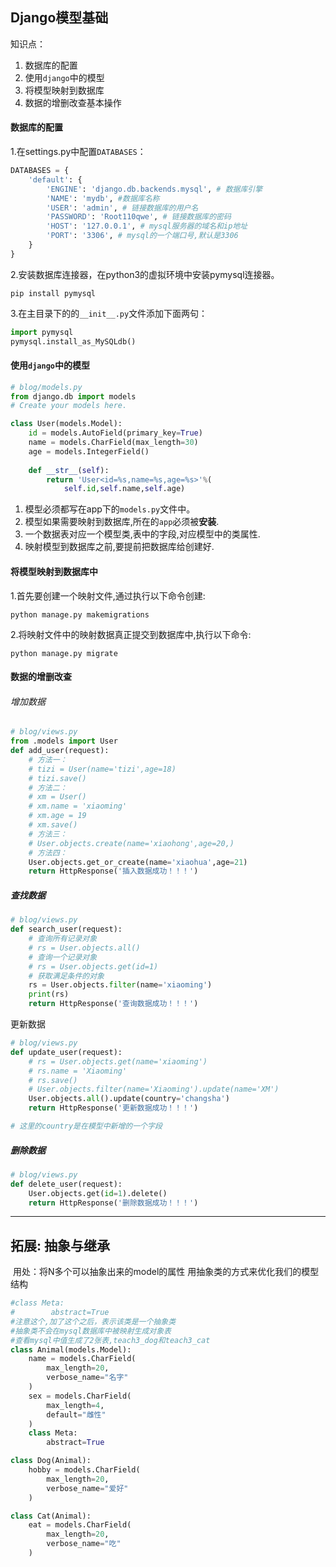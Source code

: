 ## Django模型基础

知识点：

1. 数据库的配置
2. 使用`django`中的模型
3. 将模型映射到数据库
4. 数据的增删改查基本操作

#### 数据库的配置

1.在settings.py中配置`DATABASES`：

```python
DATABASES = {
    'default': {
        'ENGINE': 'django.db.backends.mysql', # 数据库引擎
        'NAME': 'mydb', #数据库名称
        'USER': 'admin', # 链接数据库的用户名
        'PASSWORD': 'Root110qwe', # 链接数据库的密码
        'HOST': '127.0.0.1', # mysql服务器的域名和ip地址
        'PORT': '3306', # mysql的一个端口号,默认是3306
    }
}
```

2.安装数据库连接器，在python3的虚拟环境中安装pymysql连接器。

`pip install pymysql`

3.在主目录下的的`__init__.py`文件添加下面两句：

```python
import pymysql
pymysql.install_as_MySQLdb()
```

#### 使用`django`中的模型

```python
# blog/models.py
from django.db import models
# Create your models here.

class User(models.Model):
    id = models.AutoField(primary_key=True)
    name = models.CharField(max_length=30)
    age = models.IntegerField()
    
    def __str__(self):
        return 'User<id=%s,name=%s,age=%s>'%(
            self.id,self.name,self.age)
```

1. 模型必须都写在app下的`models.py`文件中。
2. 模型如果需要映射到数据库,所在的`app`必须被**安装**.
3. 一个数据表对应一个模型类,表中的字段,对应模型中的类属性.
4. 映射模型到数据库之前,要提前把数据库给创建好.

#### 将模型映射到数据库中

1.首先要创建一个映射文件,通过执行以下命令创建:

```
python manage.py makemigrations
```

2.将映射文件中的映射数据真正提交到数据库中,执行以下命令:

```
python manage.py migrate 
```

#### 数据的增删改查

###### 增加数据

```python
# blog/views.py
from .models import User
def add_user(request):
    # 方法一：
    # tizi = User(name='tizi',age=18)
    # tizi.save()
    # 方法二：
    # xm = User()
    # xm.name = 'xiaoming'
    # xm.age = 19
    # xm.save()
    # 方法三：
    # User.objects.create(name='xiaohong',age=20,)
    # 方法四：
    User.objects.get_or_create(name='xiaohua',age=21)
    return HttpResponse('插入数据成功！！！')
```

##### 查找数据

```python
# blog/views.py
def search_user(request):
    # 查询所有记录对象
    # rs = User.objects.all()
    # 查询一个记录对象
    # rs = User.objects.get(id=1)
    # 获取满足条件的对象
    rs = User.objects.filter(name='xiaoming')
    print(rs)
    return HttpResponse('查询数据成功！！！')
```

更新数据

```python
# blog/views.py
def update_user(request):
    # rs = User.objects.get(name='xiaoming')
    # rs.name = 'Xiaoming'
    # rs.save()
    # User.objects.filter(name='Xiaoming').update(name='XM')
    User.objects.all().update(country='changsha')
    return HttpResponse('更新数据成功！！！')

# 这里的country是在模型中新增的一个字段
```

##### 删除数据

```python
# blog/views.py
def delete_user(request):
    User.objects.get(id=1).delete()
    return HttpResponse('删除数据成功！！！')
```



------



## 拓展:	抽象与继承

​	用处：将N多个可以抽象出来的model的属性 用抽象类的方式来优化我们的模型结构

~~~python
#class Meta:
#        abstract=True
#注意这个,加了这个之后，表示该类是一个抽象类
#抽象类不会在mysql数据库中被映射生成对象表
#查看mysql中值生成了2张表,teach3_dog和teach3_cat
class Animal(models.Model):
    name = models.CharField(
        max_length=20,
        verbose_name="名字"
    )
    sex = models.CharField(
        max_length=4,
        default="雌性"
    )
    class Meta:
        abstract=True

class Dog(Animal):
    hobby = models.CharField(
        max_length=20,
        verbose_name="爱好"
    )

class Cat(Animal):
    eat = models.CharField(
        max_length=20,
        verbose_name="吃"
    )
~~~
